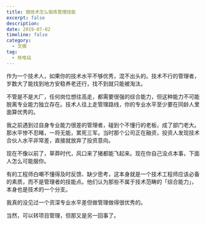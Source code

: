 ```yaml
---
title: 做技术怎么锻炼管理技能
excerpt: false
description: 
date: 2019-07-02
timeline: false
category:
  - 文摘
tag:
  - 核电站
---
```


作为一个技术人，如果你的技术水平不够优秀，混不出头的。技术不行的管理者，岁数大了能找到地方安稳养老还行，找不到就只能被淘汰。

不管是不是大厂，任何岗位想往高走，都需要很强的综合能力，但这种能力不可能脱离专业能力独立存在。技术人往上走管理路线，你的专业水平至少要在同龄人里面算优秀的。

我之前遇到过自身专业能力很差的管理者，碰到个不懂行的老板，成了部门老大。那水平惨不忍睹，一将无能，累死三军。当时那个公司正在融资，投资人发现技术合伙人水平非常差，直接就放弃了投资意向。

现在不像以前了，草莽时代，风口来了猪都能飞起来。现在你自己没点本事，下面人怎么可能服你。

有的工程师白嘲不懂得及时反馈、缺少思考，这本身就是一个技术工程师应该必备的素质，而不是管理者的技能点。他们认为那些不属于技术范畴的「综合能力」，本身也是技术的一个分支。

我真的没见过一个资深专业水平差但做管理做得很优秀的。

当然，可以转项目管理，但那又是另一回事了。